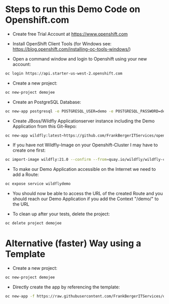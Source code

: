 Steps to run this Demo Code on Openshift.com
============================================

* Create free Trial Account at https://www.openshift.com

* Install OpenShift Client Tools (for Windows see: https://blog.openshift.com/installing-oc-tools-windows/)

* Open a command window and login to Openshift using your new account:
```bash
oc login https://api.starter-us-west-2.openshift.com 
```

* Create a new project:
```bash
oc new-project demojee
```

* Create an PostgreSQL Database:
```bash
oc new-app postgresql -e POSTGRESQL_USER=demo -e POSTGRESQL_PASSWORD=developer -e POSTGRESQL_DATABASE=demojee 
```

* Create JBoss/Wildfly Applicationserver instance including the Demo Application from this Git-Repo:
```bash
oc new-app wildfly:latest~https://github.com/FrankBergerITServices/openshift-jee-sample.git -e POSTGRESQL_USER=demo -e POSTGRESQL_PASSWORD=developer -e POSTGRESQL_DATABASE=demojee --name='wildflydemo'
```

* If you have not Wildfly-Image on your Openshift-Cluster I may have to create one first:
```bash
oc import-image wildfly:21.0 --confirm --from=quay.io/wildfly/wildfly-centos7:21.0 --insecure -n openshift
```

* To make our Demo Application accessible on the Internet we need to add a Route:
```bash
oc expose service wildflydemo
```

* You should now be able to access the URL of the created Route and you should reach our Demo Application if you add the Context "/demo/" to the URL

* To clean up after your tests, delete the project:
```bash
oc delete project demojee
```


Alternative (faster) Way using a Template
=========================================

* Create a new project:
```bash
oc new-project demojee
```

* Directly create the app by referencing the template:
```bash
oc new-app -f https://raw.githubusercontent.com/FrankBergerITServices/openshift-jee-sample/master/demojee.yaml
```
